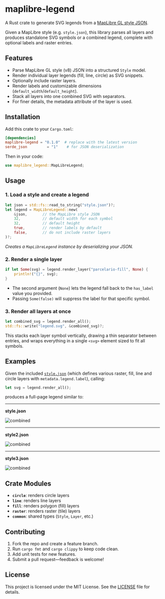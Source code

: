 # maplibre-legend

A Rust crate to generate SVG legends from a [MapLibre GL style JSON][].

Given a MapLibre style (e.g. `style.json`), this library parses all layers and produces standalone SVG symbols or a combined legend, complete with optional labels and raster entries.

## Features

- Parse MapLibre GL style (v8) JSON into a structured `Style` model.
- Render individual layer legends (fill, line, circle) as SVG snippets.
- Optionally include raster layers.
- Render labels and customizable dimensions (`default_width`/`default_height`).
- Stack all layers into one combined SVG with separators.
- For finer details, the metadata attribute of the layer is used.

## Installation

Add this crate to your `Cargo.toml`:

```toml
[dependencies]
maplibre-legend = "0.1.0"  # replace with the latest version
serde_json         = "1"    # for JSON deserialization
````

Then in your code:

```rust
use maplibre_legend::MapLibreLegend;
```

## Usage

### 1. Load a style and create a legend

```rust
let json = std::fs::read_to_string("style.json")?;
let legend = MapLibreLegend::new(
    &json,       // the MapLibre style JSON
    32,          // default width for each symbol
    32,          // default height
    true,        // render labels by default
    false,       // do not include raster layers
)?;
```

*Creates a `MapLibreLegend` instance by deserializing your JSON.*&#x20;

### 2. Render a single layer

```rust
if let Some(svg) = legend.render_layer("parcelario-fill", None) {
    println!("{}", svg);
}
```

* The second argument (`None`) lets the legend fall back to the `has_label` value you provided.
* Passing `Some(false)` will suppress the label for that specific symbol.&#x20;

### 3. Render all layers at once

```rust
let combined_svg = legend.render_all();
std::fs::write("legend.svg", &combined_svg)?;
```

This stacks each layer symbol vertically, drawing a thin separator between entries, and wraps everything in a single `<svg>` element sized to fit all symbols.&#x20;

## Examples

Given the included [`style.json`][] (which defines various raster, fill, line and circle layers with `metadata.legend.label`), calling:

```rust
let svg = legend.render_all();
```

produces a full-page legend similar to:

<hr>

**style.json**

![combined](https://github.com/user-attachments/assets/45f11696-c5d8-499a-8ab9-8a66a2cd82b0)

<hr>

**style2.json**

![combined](https://github.com/user-attachments/assets/d865faf8-277f-48d7-8b19-541d0f984493)

<hr>

**style3.json**

![combined](https://github.com/user-attachments/assets/f70e3ac7-eedf-4107-8ffd-d97de18e8888)


## Crate Modules

* **`circle`**: renders circle layers
* **`line`**: renders line layers
* **`fill`**: renders polygon (fill) layers
* **`raster`**: renders raster (tile) layers
* **`common`**: shared types (`Style`, `Layer`, etc.)

## Contributing

1. Fork the repo and create a feature branch.
2. Run `cargo fmt` and `cargo clippy` to keep code clean.
3. Add unit tests for new features.
4. Submit a pull request—feedback is welcome!

## License

This project is licensed under the MIT License. See the [LICENSE][] file for details.

[MapLibre GL style JSON]: https://maplibre.org/maplibre-gl-js-docs/style-spec/
[`style.json`]: ./example/style.json
[LICENSE]: ./LICENSE

```
```
